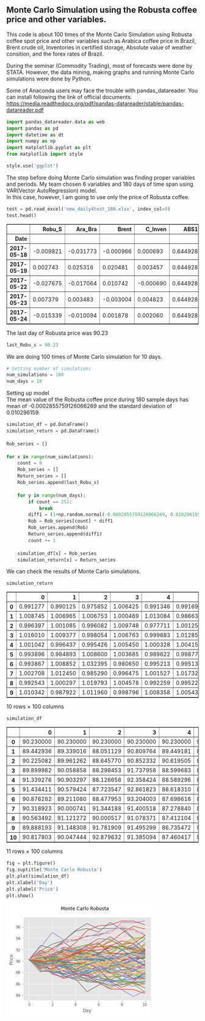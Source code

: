 
## Monte Carlo Simulation using the Robusta coffee price and other variables.

This code is about 100 times of the Monte Carlo Simulation using Robusta coffee spot price and other variables such as Arabica coffee price in Brazil, Brent crude oil, Inventories in certified storage, Absolute value of weather consition, and the forex rates of Brazil.

During the seminar (Commodity Trading), most of forecasts were done by STATA. However, the data mining, making graphs and running Monte Carlo simulations were done by Python.

Some of Anaconda users may face the trouble with pandas_datareader. You can install following the link of official documents. https://media.readthedocs.org/pdf/pandas-datareader/stable/pandas-datareader.pdf



```python
import pandas_datareader.data as web
import pandas as pd
import datetime as dt
import numpy as np
import matplotlib.pyplot as plt
from matplotlib import style
```


```python
style.use('ggplot')
```

The step before doing Monte Carlo simulation was finding proper variables and periods.
My team chosen 6 variables and 180 days of time span using VAR(Vector AutoRegression) model.   
In this case, however, I am going to use only the price of Robusta coffee.


```python
test = pd.read_excel('new_daily4test_180.xlsx', index_col=0)
test.head()
```




<div>
<style scoped>
    .dataframe tbody tr th:only-of-type {
        vertical-align: middle;
    }

    .dataframe tbody tr th {
        vertical-align: top;
    }

    .dataframe thead th {
        text-align: right;
    }
</style>
<table border="1" class="dataframe">
  <thead>
    <tr style="text-align: right;">
      <th></th>
      <th>Robu_S</th>
      <th>Ara_Bra</th>
      <th>Brent</th>
      <th>C_Inven</th>
      <th>ABS1</th>
      <th>BRZCASHR</th>
    </tr>
    <tr>
      <th>Date</th>
      <th></th>
      <th></th>
      <th></th>
      <th></th>
      <th></th>
      <th></th>
    </tr>
  </thead>
  <tbody>
    <tr>
      <th>2017-05-18</th>
      <td>-0.009821</td>
      <td>-0.031773</td>
      <td>-0.000966</td>
      <td>0.000693</td>
      <td>0.644928</td>
      <td>0.072885</td>
    </tr>
    <tr>
      <th>2017-05-19</th>
      <td>0.002743</td>
      <td>0.025316</td>
      <td>0.020481</td>
      <td>0.003457</td>
      <td>0.644928</td>
      <td>-0.033804</td>
    </tr>
    <tr>
      <th>2017-05-22</th>
      <td>-0.027675</td>
      <td>-0.017064</td>
      <td>0.010742</td>
      <td>-0.000690</td>
      <td>0.644928</td>
      <td>0.003874</td>
    </tr>
    <tr>
      <th>2017-05-23</th>
      <td>0.007379</td>
      <td>0.003483</td>
      <td>-0.003004</td>
      <td>0.004823</td>
      <td>0.644928</td>
      <td>0.001439</td>
    </tr>
    <tr>
      <th>2017-05-24</th>
      <td>-0.015339</td>
      <td>-0.010094</td>
      <td>0.001878</td>
      <td>0.002060</td>
      <td>0.644928</td>
      <td>0.002263</td>
    </tr>
  </tbody>
</table>
</div>



The last day of Robusta price was 90.23


```python
last_Robu_s = 90.23
```

We are doing 100 times of Monte Carlo simulation for 10 days.


```python
# Setting number of simulations
num_simulations = 100
num_days = 10
```

Setting up model   
The mean value of the Robusta coffee price during 180 sample days has mean of -0.0002855759126066269 and the standard deviation of 0.010296159.


```python
simulation_df = pd.DataFrame()
simulation_return = pd.DataFrame()

Rob_series = []

for x in range(num_simulations):
    count = 0
    Rob_series = []
    Return_series = []
    Rob_series.append(last_Robu_s)
    
    for y in range(num_days):      
        if count == 251:
            break
        diff1 = (1+np.random.normal(-0.0002855759126066269, 0.010296159))
        Rob = Rob_series[count] * diff1
        Rob_series.append(Rob)
        Return_series.append(diff1)
        count += 1
        
    simulation_df[x] = Rob_series
    simulation_return[x] = Return_series
```

We can check the results of Monte Carlo simulations.


```python
simulation_return
```




<div>
<style scoped>
    .dataframe tbody tr th:only-of-type {
        vertical-align: middle;
    }

    .dataframe tbody tr th {
        vertical-align: top;
    }

    .dataframe thead th {
        text-align: right;
    }
</style>
<table border="1" class="dataframe">
  <thead>
    <tr style="text-align: right;">
      <th></th>
      <th>0</th>
      <th>1</th>
      <th>2</th>
      <th>3</th>
      <th>4</th>
      <th>5</th>
      <th>6</th>
      <th>7</th>
      <th>8</th>
      <th>9</th>
      <th>...</th>
      <th>90</th>
      <th>91</th>
      <th>92</th>
      <th>93</th>
      <th>94</th>
      <th>95</th>
      <th>96</th>
      <th>97</th>
      <th>98</th>
      <th>99</th>
    </tr>
  </thead>
  <tbody>
    <tr>
      <th>0</th>
      <td>0.991277</td>
      <td>0.990125</td>
      <td>0.975852</td>
      <td>1.006425</td>
      <td>0.991346</td>
      <td>0.991692</td>
      <td>1.002868</td>
      <td>1.003149</td>
      <td>0.989189</td>
      <td>1.024115</td>
      <td>...</td>
      <td>1.010744</td>
      <td>0.986092</td>
      <td>0.990743</td>
      <td>0.990229</td>
      <td>0.998387</td>
      <td>1.006768</td>
      <td>0.991280</td>
      <td>1.005839</td>
      <td>0.996549</td>
      <td>0.987808</td>
    </tr>
    <tr>
      <th>1</th>
      <td>1.008745</td>
      <td>1.006965</td>
      <td>1.006753</td>
      <td>1.000469</td>
      <td>1.013084</td>
      <td>0.986637</td>
      <td>0.988417</td>
      <td>1.006371</td>
      <td>1.000574</td>
      <td>1.028292</td>
      <td>...</td>
      <td>1.005504</td>
      <td>0.995889</td>
      <td>1.009990</td>
      <td>1.003587</td>
      <td>0.989070</td>
      <td>0.979730</td>
      <td>1.010913</td>
      <td>1.003429</td>
      <td>1.000597</td>
      <td>1.006530</td>
    </tr>
    <tr>
      <th>2</th>
      <td>0.996397</td>
      <td>1.001085</td>
      <td>0.996082</td>
      <td>1.009748</td>
      <td>0.977711</td>
      <td>1.001253</td>
      <td>0.997674</td>
      <td>1.004904</td>
      <td>0.997719</td>
      <td>0.986370</td>
      <td>...</td>
      <td>1.016176</td>
      <td>1.009387</td>
      <td>0.993971</td>
      <td>1.013866</td>
      <td>1.014652</td>
      <td>1.014100</td>
      <td>1.002966</td>
      <td>0.994647</td>
      <td>1.003935</td>
      <td>1.003482</td>
    </tr>
    <tr>
      <th>3</th>
      <td>1.016010</td>
      <td>1.009377</td>
      <td>0.998054</td>
      <td>1.006763</td>
      <td>0.999883</td>
      <td>1.012856</td>
      <td>0.996495</td>
      <td>0.999868</td>
      <td>0.994375</td>
      <td>1.000214</td>
      <td>...</td>
      <td>1.012087</td>
      <td>0.981897</td>
      <td>0.986650</td>
      <td>0.990603</td>
      <td>1.010126</td>
      <td>1.007220</td>
      <td>1.001650</td>
      <td>0.995614</td>
      <td>1.008610</td>
      <td>1.001566</td>
    </tr>
    <tr>
      <th>4</th>
      <td>1.001042</td>
      <td>0.996437</td>
      <td>0.995426</td>
      <td>1.005450</td>
      <td>1.000328</td>
      <td>1.004155</td>
      <td>1.002637</td>
      <td>0.992444</td>
      <td>0.992318</td>
      <td>1.005976</td>
      <td>...</td>
      <td>0.998654</td>
      <td>0.995921</td>
      <td>1.008688</td>
      <td>1.004396</td>
      <td>0.999450</td>
      <td>1.001075</td>
      <td>0.990622</td>
      <td>0.997588</td>
      <td>1.012273</td>
      <td>1.001385</td>
    </tr>
    <tr>
      <th>5</th>
      <td>0.993896</td>
      <td>0.984893</td>
      <td>1.008600</td>
      <td>1.003685</td>
      <td>0.989622</td>
      <td>0.998771</td>
      <td>1.000091</td>
      <td>1.002875</td>
      <td>1.005223</td>
      <td>1.004605</td>
      <td>...</td>
      <td>1.008627</td>
      <td>0.985079</td>
      <td>1.006720</td>
      <td>0.999660</td>
      <td>0.996541</td>
      <td>0.995508</td>
      <td>0.998035</td>
      <td>0.998867</td>
      <td>1.002930</td>
      <td>0.999884</td>
    </tr>
    <tr>
      <th>6</th>
      <td>0.993867</td>
      <td>1.008852</td>
      <td>1.032395</td>
      <td>0.980650</td>
      <td>0.995213</td>
      <td>0.995134</td>
      <td>0.991310</td>
      <td>1.002863</td>
      <td>1.009276</td>
      <td>1.001885</td>
      <td>...</td>
      <td>0.999374</td>
      <td>0.987326</td>
      <td>1.006636</td>
      <td>1.004095</td>
      <td>0.991010</td>
      <td>0.992533</td>
      <td>0.989404</td>
      <td>0.996885</td>
      <td>1.001721</td>
      <td>1.001401</td>
    </tr>
    <tr>
      <th>7</th>
      <td>1.002708</td>
      <td>1.012450</td>
      <td>0.985290</td>
      <td>0.996475</td>
      <td>1.001527</td>
      <td>1.017326</td>
      <td>1.013693</td>
      <td>0.986415</td>
      <td>0.999392</td>
      <td>1.019709</td>
      <td>...</td>
      <td>1.014625</td>
      <td>0.999690</td>
      <td>1.014919</td>
      <td>0.984125</td>
      <td>0.989790</td>
      <td>0.994184</td>
      <td>0.974946</td>
      <td>1.023822</td>
      <td>1.009243</td>
      <td>1.003304</td>
    </tr>
    <tr>
      <th>8</th>
      <td>0.992543</td>
      <td>1.000297</td>
      <td>1.019793</td>
      <td>1.004578</td>
      <td>0.992259</td>
      <td>0.995223</td>
      <td>1.003029</td>
      <td>1.004305</td>
      <td>0.999671</td>
      <td>0.999152</td>
      <td>...</td>
      <td>0.986110</td>
      <td>0.999130</td>
      <td>1.005462</td>
      <td>1.013092</td>
      <td>0.987488</td>
      <td>0.998367</td>
      <td>0.992807</td>
      <td>0.976831</td>
      <td>0.995223</td>
      <td>1.010044</td>
    </tr>
    <tr>
      <th>9</th>
      <td>1.010342</td>
      <td>0.987922</td>
      <td>1.011960</td>
      <td>0.998796</td>
      <td>1.008358</td>
      <td>1.005433</td>
      <td>1.003183</td>
      <td>1.001737</td>
      <td>0.994984</td>
      <td>1.003398</td>
      <td>...</td>
      <td>1.001017</td>
      <td>0.991969</td>
      <td>1.016013</td>
      <td>1.006392</td>
      <td>1.015799</td>
      <td>0.979810</td>
      <td>0.982183</td>
      <td>0.992024</td>
      <td>1.015545</td>
      <td>0.994381</td>
    </tr>
  </tbody>
</table>
<p>10 rows × 100 columns</p>
</div>




```python
simulation_df
```




<div>
<style scoped>
    .dataframe tbody tr th:only-of-type {
        vertical-align: middle;
    }

    .dataframe tbody tr th {
        vertical-align: top;
    }

    .dataframe thead th {
        text-align: right;
    }
</style>
<table border="1" class="dataframe">
  <thead>
    <tr style="text-align: right;">
      <th></th>
      <th>0</th>
      <th>1</th>
      <th>2</th>
      <th>3</th>
      <th>4</th>
      <th>5</th>
      <th>6</th>
      <th>7</th>
      <th>8</th>
      <th>9</th>
      <th>...</th>
      <th>90</th>
      <th>91</th>
      <th>92</th>
      <th>93</th>
      <th>94</th>
      <th>95</th>
      <th>96</th>
      <th>97</th>
      <th>98</th>
      <th>99</th>
    </tr>
  </thead>
  <tbody>
    <tr>
      <th>0</th>
      <td>90.230000</td>
      <td>90.230000</td>
      <td>90.230000</td>
      <td>90.230000</td>
      <td>90.230000</td>
      <td>90.230000</td>
      <td>90.230000</td>
      <td>90.230000</td>
      <td>90.230000</td>
      <td>90.230000</td>
      <td>...</td>
      <td>90.230000</td>
      <td>90.230000</td>
      <td>90.230000</td>
      <td>90.230000</td>
      <td>90.230000</td>
      <td>90.230000</td>
      <td>90.230000</td>
      <td>90.230000</td>
      <td>90.230000</td>
      <td>90.230000</td>
    </tr>
    <tr>
      <th>1</th>
      <td>89.442936</td>
      <td>89.339016</td>
      <td>88.051129</td>
      <td>90.809764</td>
      <td>89.449181</td>
      <td>89.480380</td>
      <td>90.488764</td>
      <td>90.514111</td>
      <td>89.254503</td>
      <td>92.405923</td>
      <td>...</td>
      <td>91.199472</td>
      <td>88.975077</td>
      <td>89.394731</td>
      <td>89.348401</td>
      <td>90.084420</td>
      <td>90.840661</td>
      <td>89.443149</td>
      <td>90.756838</td>
      <td>89.918612</td>
      <td>89.129906</td>
    </tr>
    <tr>
      <th>2</th>
      <td>90.225082</td>
      <td>89.961262</td>
      <td>88.645770</td>
      <td>90.852332</td>
      <td>90.619505</td>
      <td>88.284685</td>
      <td>89.440612</td>
      <td>91.090791</td>
      <td>89.305749</td>
      <td>95.020253</td>
      <td>...</td>
      <td>91.701474</td>
      <td>88.609326</td>
      <td>90.287820</td>
      <td>89.668894</td>
      <td>89.099813</td>
      <td>88.999276</td>
      <td>90.419241</td>
      <td>91.067999</td>
      <td>89.972253</td>
      <td>89.711949</td>
    </tr>
    <tr>
      <th>3</th>
      <td>89.899982</td>
      <td>90.058858</td>
      <td>88.298453</td>
      <td>91.737958</td>
      <td>88.599683</td>
      <td>88.395275</td>
      <td>89.232565</td>
      <td>91.537530</td>
      <td>89.102086</td>
      <td>93.725092</td>
      <td>...</td>
      <td>93.184795</td>
      <td>89.441084</td>
      <td>89.743435</td>
      <td>90.912250</td>
      <td>90.405267</td>
      <td>90.254159</td>
      <td>90.687411</td>
      <td>90.580500</td>
      <td>90.326320</td>
      <td>90.024318</td>
    </tr>
    <tr>
      <th>4</th>
      <td>91.339276</td>
      <td>90.903297</td>
      <td>88.126658</td>
      <td>92.358424</td>
      <td>88.589296</td>
      <td>89.531711</td>
      <td>88.919786</td>
      <td>91.525450</td>
      <td>88.600903</td>
      <td>93.745188</td>
      <td>...</td>
      <td>94.311097</td>
      <td>87.821904</td>
      <td>88.545347</td>
      <td>90.057948</td>
      <td>91.320725</td>
      <td>90.905783</td>
      <td>90.837026</td>
      <td>90.183244</td>
      <td>91.104058</td>
      <td>90.165319</td>
    </tr>
    <tr>
      <th>5</th>
      <td>91.434411</td>
      <td>90.579424</td>
      <td>87.723547</td>
      <td>92.861823</td>
      <td>88.618310</td>
      <td>89.903760</td>
      <td>89.154290</td>
      <td>90.833887</td>
      <td>87.920311</td>
      <td>94.305386</td>
      <td>...</td>
      <td>94.184127</td>
      <td>87.463645</td>
      <td>89.314599</td>
      <td>90.453820</td>
      <td>91.270490</td>
      <td>91.003492</td>
      <td>89.985154</td>
      <td>89.965758</td>
      <td>92.222154</td>
      <td>90.290173</td>
    </tr>
    <tr>
      <th>6</th>
      <td>90.876282</td>
      <td>89.211080</td>
      <td>88.477953</td>
      <td>93.204003</td>
      <td>87.698616</td>
      <td>89.793297</td>
      <td>89.162367</td>
      <td>91.095063</td>
      <td>88.379512</td>
      <td>94.739690</td>
      <td>...</td>
      <td>94.996663</td>
      <td>86.158630</td>
      <td>89.914773</td>
      <td>90.423060</td>
      <td>90.954808</td>
      <td>90.594708</td>
      <td>89.808350</td>
      <td>89.863845</td>
      <td>92.492373</td>
      <td>90.279670</td>
    </tr>
    <tr>
      <th>7</th>
      <td>90.318923</td>
      <td>90.000741</td>
      <td>91.344188</td>
      <td>91.400518</td>
      <td>87.278840</td>
      <td>89.356395</td>
      <td>88.387555</td>
      <td>91.355840</td>
      <td>89.199283</td>
      <td>94.918252</td>
      <td>...</td>
      <td>94.937151</td>
      <td>85.066615</td>
      <td>90.511420</td>
      <td>90.793355</td>
      <td>90.137149</td>
      <td>89.918281</td>
      <td>88.856761</td>
      <td>89.583877</td>
      <td>92.651564</td>
      <td>90.406166</td>
    </tr>
    <tr>
      <th>8</th>
      <td>90.563492</td>
      <td>91.121272</td>
      <td>90.000517</td>
      <td>91.078371</td>
      <td>87.412104</td>
      <td>90.904614</td>
      <td>89.597852</td>
      <td>90.114757</td>
      <td>89.145056</td>
      <td>96.788980</td>
      <td>...</td>
      <td>96.325616</td>
      <td>85.040206</td>
      <td>91.861733</td>
      <td>89.351985</td>
      <td>89.216814</td>
      <td>89.395342</td>
      <td>86.630517</td>
      <td>91.717935</td>
      <td>93.507958</td>
      <td>90.704842</td>
    </tr>
    <tr>
      <th>9</th>
      <td>89.888193</td>
      <td>91.148308</td>
      <td>91.781909</td>
      <td>91.495299</td>
      <td>86.735472</td>
      <td>90.470392</td>
      <td>89.869249</td>
      <td>90.502673</td>
      <td>89.115728</td>
      <td>96.706944</td>
      <td>...</td>
      <td>94.987699</td>
      <td>84.966178</td>
      <td>92.363486</td>
      <td>90.521800</td>
      <td>88.100568</td>
      <td>89.249387</td>
      <td>86.007362</td>
      <td>89.592896</td>
      <td>93.061239</td>
      <td>91.615841</td>
    </tr>
    <tr>
      <th>10</th>
      <td>90.817803</td>
      <td>90.047444</td>
      <td>92.879632</td>
      <td>91.385094</td>
      <td>87.460417</td>
      <td>90.961883</td>
      <td>90.155346</td>
      <td>90.659870</td>
      <td>88.668695</td>
      <td>97.035538</td>
      <td>...</td>
      <td>95.084314</td>
      <td>84.283854</td>
      <td>93.842466</td>
      <td>91.100450</td>
      <td>89.492488</td>
      <td>87.447439</td>
      <td>84.475007</td>
      <td>88.878316</td>
      <td>94.507838</td>
      <td>91.101052</td>
    </tr>
  </tbody>
</table>
<p>11 rows × 100 columns</p>
</div>




```python
fig = plt.figure()
fig.suptitle('Monte Carlo Robusta')
plt.plot(simulation_df)
plt.xlabel('Day')
plt.ylabel('Price')
plt.show()
```


![png](output_14_0.png)


